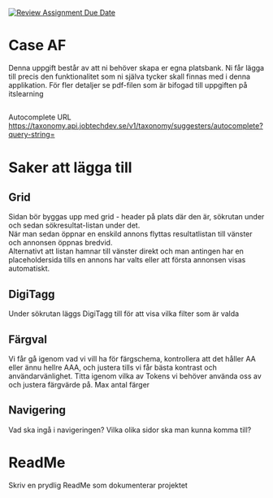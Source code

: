 [![Review Assignment Due Date](https://classroom.github.com/assets/deadline-readme-button-22041afd0340ce965d47ae6ef1cefeee28c7c493a6346c4f15d667ab976d596c.svg)](https://classroom.github.com/a/G18hJXPe)

# Case AF

Denna uppgift består av att ni behöver skapa er egna platsbank. Ni får lägga till precis den funktionalitet som ni själva tycker skall finnas med i denna applikation. För fler detaljer se pdf-filen som är bifogad till uppgiften på itslearning

##

Autocomplete URL
https://taxonomy.api.jobtechdev.se/v1/taxonomy/suggesters/autocomplete?query-string=


# Saker att lägga till

## Grid
Sidan bör byggas upp med grid - header på plats där den är, sökrutan under och sedan sökresultat-listan under det.  
När man sedan öppnar en enskild annons flyttas resultatlistan till vänster och annonsen öppnas bredvid.  
Alternativt att listan hamnar till vänster direkt och man antingen har en placeholdersida tills en annons har valts eller att första annonsen visas automatiskt. 

## DigiTagg
Under sökrutan läggs DigiTagg till för att visa vilka filter som är valda

## Färgval
Vi får gå igenom vad vi vill ha för färgschema, kontrollera att det håller AA eller ännu hellre AAA, och justera tills vi får bästa kontrast och användarvänlighet. 
Titta igenom vilka av Tokens vi behöver använda oss av och justera färgvärde på.
Max antal färger

## Navigering
Vad ska ingå i navigeringen? Vilka olika sidor ska man kunna komma till?

# ReadMe
Skriv en prydlig ReadMe som dokumenterar projektet